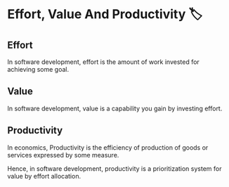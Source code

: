 # Effort, Value And Productivity 🏷️

## Effort

In software development, effort is the amount of work invested for achieving some goal.

## Value

In software development, value is a capability you gain by investing effort.

## Productivity

In economics, Productivity is the efficiency of production of goods or services expressed by some measure.

Hence, in software development, productivity is a prioritization system for value by effort allocation.
